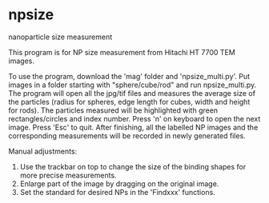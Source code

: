 # npsize
nanoparticle size measurement

This program is for NP size measurement from Hitachi HT 7700 TEM images. 

To use the program, download the 'mag' folder and 'npsize_multi.py'. Put images in a folder starting with "sphere/cube/rod" and run npsize_multi.py. The program will open all the jpg/tif  files and measures the average size of the particles (radius for spheres, edge length for cubes, width and height for rods). The particles measured will be highlighted with green rectangles/circles and index number. Press 'n' on keyboard to open the next image. Press 'Esc' to quit. After finishing, all the labelled NP images and the corresponding measurements will be recorded in newly generated files.

Manual adjustments:
1. Use the trackbar on top to change the size of the binding shapes for more precise measurements.
2. Enlarge part of the image by dragging on the original image.
3. Set the standard for desired NPs in the 'Findxxx' functions. 

